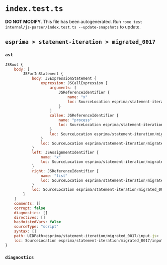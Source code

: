 # `index.test.ts`

**DO NOT MODIFY**. This file has been autogenerated. Run `rome test internal/js-parser/index.test.ts --update-snapshots` to update.

## `esprima > statement-iteration > migrated_0017`

### `ast`

```javascript
JSRoot {
	body: [
		JSForInStatement {
			body: JSExpressionStatement {
				expression: JSCallExpression {
					arguments: [
						JSReferenceIdentifier {
							name: "x"
							loc: SourceLocation esprima/statement-iteration/migrated_0017/input.js 1:23-1:24 (x)
						}
					]
					callee: JSReferenceIdentifier {
						name: "process"
						loc: SourceLocation esprima/statement-iteration/migrated_0017/input.js 1:15-1:22 (process)
					}
					loc: SourceLocation esprima/statement-iteration/migrated_0017/input.js 1:15-1:25
				}
				loc: SourceLocation esprima/statement-iteration/migrated_0017/input.js 1:15-1:26
			}
			left: JSAssignmentIdentifier {
				name: "x"
				loc: SourceLocation esprima/statement-iteration/migrated_0017/input.js 1:4-1:5 (x)
			}
			right: JSReferenceIdentifier {
				name: "list"
				loc: SourceLocation esprima/statement-iteration/migrated_0017/input.js 1:9-1:13 (list)
			}
			loc: SourceLocation esprima/statement-iteration/migrated_0017/input.js 1:0-1:26
		}
	]
	comments: []
	corrupt: false
	diagnostics: []
	directives: []
	hasHoistedVars: false
	sourceType: "script"
	syntax: []
	path: UIDPath<esprima/statement-iteration/migrated_0017/input.js>
	loc: SourceLocation esprima/statement-iteration/migrated_0017/input.js 1:0-2:0
}
```

### `diagnostics`

```

```

